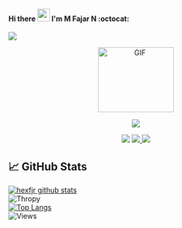 #### Hi there <img src="https://media.giphy.com/media/hvRJCLFzcasrR4ia7z/giphy.gif" width="25px"/> I'm M Fajar N :octocat:

![](https://visitor-badge.glitch.me/badge?page_id=Buthzz) 
<p align="center">
<img src="https://avatars.githubusercontent.com/u/66818358?s=40&v=4" alt="GIF" width="150" height="128"/>
</p>
<p align="center">
<img src="https://img.shields.io/badge/Buthzz-blue">
  </p>
 <p align="center">
  <a href="https://twitter.com/mfjrxn" target="blank"> <img src="https://img.shields.io/badge/@mfjrxn-30302f?style=flat&logo=twitter" /></a> 
  <a href="https://instagram.com/mfjrxn" target="blank"> <img src="https://img.shields.io/badge/@mfjrxn-30302f?style=flat&logo=instagram" /> </a>
   <a href="https://t.me/mfjrxn_bot" target="blank"> <img src="https://img.shields.io/badge/@mfjrxn-30302f?style=flat&logo=telegram" /> </a>
</p>

## &#x1f4c8; GitHub Stats 
[![hexfjr github stats](https://github-readme-stats.vercel.app/api?username=Buthzz&show_icons=true&theme=radical)](https://github.com/Buthzz) <br>
![Thropy](https://github-profile-trophy.vercel.app/?username=Buthzz&row=1&column=4)<br>
[![Top Langs](https://github-readme-stats.vercel.app/api/top-langs/?username=Buthzz&layout=compact)](https://github.com/Buthzz/)<br>
![Views](https://komarev.com/ghpvc/?username=Buthzz&label=Profile%20views&color=yellow&style=plastic)

